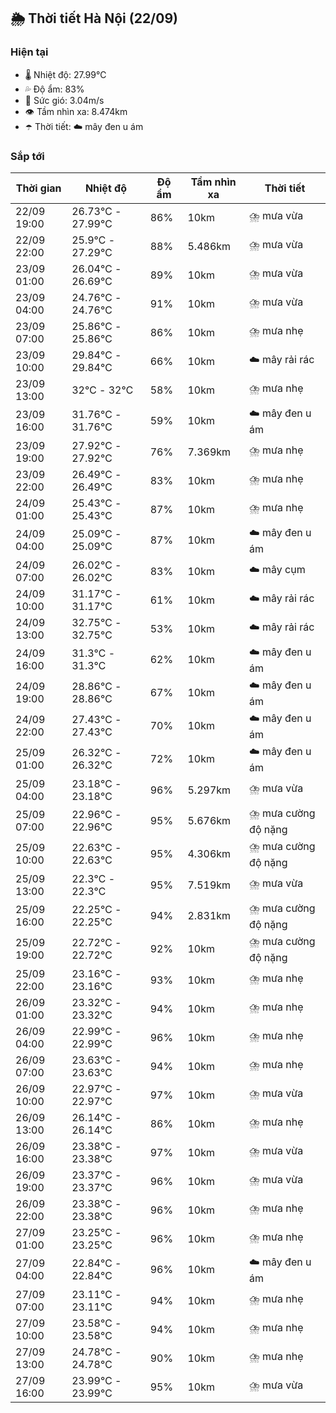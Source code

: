 ## 🌦️ Thời tiết Hà Nội (22/09)

### Hiện tại

- 🌡️ Nhiệt độ: 27.99℃
- 💦 Độ ẩm: 83%
- 💨 Sức gió: 3.04m/s
- 👁️ Tầm nhìn xa: 8.474km
- ☂️ Thời tiết: ☁️ mây đen u ám

### Sắp tới

| Thời gian | Nhiệt độ | Độ ẩm | Tầm nhìn xa | Thời tiết |
| --- | --- | --- | --- | --- |
| 22/09 19:00 | 26.73℃ - 27.99℃ | 86% | 10km | ⛈️ mưa vừa |
| 22/09 22:00 | 25.9℃ - 27.29℃ | 88% | 5.486km | ⛈️ mưa vừa |
| 23/09 01:00 | 26.04℃ - 26.69℃ | 89% | 10km | ⛈️ mưa vừa |
| 23/09 04:00 | 24.76℃ - 24.76℃ | 91% | 10km | ⛈️ mưa vừa |
| 23/09 07:00 | 25.86℃ - 25.86℃ | 86% | 10km | ⛈️ mưa nhẹ |
| 23/09 10:00 | 29.84℃ - 29.84℃ | 66% | 10km | ☁️ mây rải rác |
| 23/09 13:00 | 32℃ - 32℃ | 58% | 10km | ⛈️ mưa nhẹ |
| 23/09 16:00 | 31.76℃ - 31.76℃ | 59% | 10km | ☁️ mây đen u ám |
| 23/09 19:00 | 27.92℃ - 27.92℃ | 76% | 7.369km | ⛈️ mưa nhẹ |
| 23/09 22:00 | 26.49℃ - 26.49℃ | 83% | 10km | ⛈️ mưa nhẹ |
| 24/09 01:00 | 25.43℃ - 25.43℃ | 87% | 10km | ⛈️ mưa nhẹ |
| 24/09 04:00 | 25.09℃ - 25.09℃ | 87% | 10km | ☁️ mây đen u ám |
| 24/09 07:00 | 26.02℃ - 26.02℃ | 83% | 10km | ☁️ mây cụm |
| 24/09 10:00 | 31.17℃ - 31.17℃ | 61% | 10km | ☁️ mây rải rác |
| 24/09 13:00 | 32.75℃ - 32.75℃ | 53% | 10km | ☁️ mây rải rác |
| 24/09 16:00 | 31.3℃ - 31.3℃ | 62% | 10km | ☁️ mây đen u ám |
| 24/09 19:00 | 28.86℃ - 28.86℃ | 67% | 10km | ☁️ mây đen u ám |
| 24/09 22:00 | 27.43℃ - 27.43℃ | 70% | 10km | ☁️ mây đen u ám |
| 25/09 01:00 | 26.32℃ - 26.32℃ | 72% | 10km | ☁️ mây đen u ám |
| 25/09 04:00 | 23.18℃ - 23.18℃ | 96% | 5.297km | ⛈️ mưa vừa |
| 25/09 07:00 | 22.96℃ - 22.96℃ | 95% | 5.676km | ⛈️ mưa cường độ nặng |
| 25/09 10:00 | 22.63℃ - 22.63℃ | 95% | 4.306km | ⛈️ mưa cường độ nặng |
| 25/09 13:00 | 22.3℃ - 22.3℃ | 95% | 7.519km | ⛈️ mưa vừa |
| 25/09 16:00 | 22.25℃ - 22.25℃ | 94% | 2.831km | ⛈️ mưa cường độ nặng |
| 25/09 19:00 | 22.72℃ - 22.72℃ | 92% | 10km | ⛈️ mưa cường độ nặng |
| 25/09 22:00 | 23.16℃ - 23.16℃ | 93% | 10km | ⛈️ mưa nhẹ |
| 26/09 01:00 | 23.32℃ - 23.32℃ | 94% | 10km | ⛈️ mưa nhẹ |
| 26/09 04:00 | 22.99℃ - 22.99℃ | 96% | 10km | ⛈️ mưa nhẹ |
| 26/09 07:00 | 23.63℃ - 23.63℃ | 94% | 10km | ⛈️ mưa nhẹ |
| 26/09 10:00 | 22.97℃ - 22.97℃ | 97% | 10km | ⛈️ mưa vừa |
| 26/09 13:00 | 26.14℃ - 26.14℃ | 86% | 10km | ⛈️ mưa nhẹ |
| 26/09 16:00 | 23.38℃ - 23.38℃ | 97% | 10km | ⛈️ mưa vừa |
| 26/09 19:00 | 23.37℃ - 23.37℃ | 96% | 10km | ⛈️ mưa vừa |
| 26/09 22:00 | 23.38℃ - 23.38℃ | 96% | 10km | ⛈️ mưa nhẹ |
| 27/09 01:00 | 23.25℃ - 23.25℃ | 96% | 10km | ⛈️ mưa nhẹ |
| 27/09 04:00 | 22.84℃ - 22.84℃ | 96% | 10km | ☁️ mây đen u ám |
| 27/09 07:00 | 23.11℃ - 23.11℃ | 94% | 10km | ⛈️ mưa nhẹ |
| 27/09 10:00 | 23.58℃ - 23.58℃ | 94% | 10km | ⛈️ mưa nhẹ |
| 27/09 13:00 | 24.78℃ - 24.78℃ | 90% | 10km | ⛈️ mưa nhẹ |
| 27/09 16:00 | 23.99℃ - 23.99℃ | 95% | 10km | ⛈️ mưa vừa |
